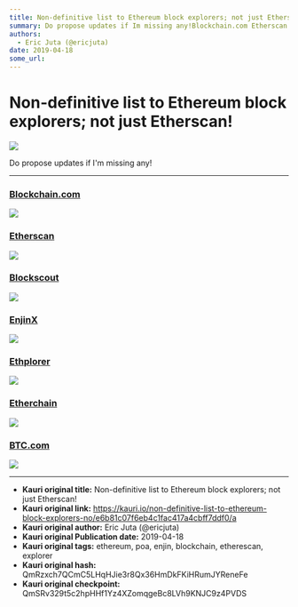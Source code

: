 ```yaml
---
title: Non-definitive list to Ethereum block explorers; not just Etherscan!
summary: Do propose updates if Im missing any!Blockchain.com Etherscan Blockscout EnjinX Ethplorer Etherchain BTC.com
authors:
  - Eric Juta (@ericjuta)
date: 2019-04-18
some_url: 
---
```


# Non-definitive list to Ethereum block explorers; not just Etherscan!

![](https://ipfs.infura.io/ipfs/QmSikUP52Z7r9MBCtyJCAbVrxt6eZyZZL2gbeYBcuCf4Ht)


Do propose updates if I'm missing any!

---

### [Blockchain.com](https://www.blockchain.com/explorer?currency=ETH)

![](https://ipfs.infura.io/ipfs/QmSCmGgPtsKedoZppoubY8gPJxirADTzJNHCMewhRBkv8q)

### [Etherscan](https://etherscan.io/)

![](https://ipfs.infura.io/ipfs/QmWczy7cvmkYAs8Lvr5k4A8JpE1Pw4Ae16CAjvjxCyFySL)

### [Blockscout](https://blockscout.com/eth/mainnet/)

![](https://ipfs.infura.io/ipfs/QmNoir5HdKv24U7JsquQgRD1qScMZXBSABFKCxfwqdGGXF)

### [EnjinX](https://enjinx.io/)

![](https://ipfs.infura.io/ipfs/QmT3as46WMAidJsYSYUhYynf3rCukcJRtiej1DgMKLmjWo)

### [Ethplorer](https://ethplorer.io/)

![](https://ipfs.infura.io/ipfs/QmWiLbpS9DaE2qp2XkYij8w3xi6WgzECe4pdQwXsSJkned)

### [Etherchain](https://www.etherchain.org)
 
![](https://ipfs.infura.io/ipfs/QmbDKEfcSwvYKbJnLcv2La4EvKCi7NDepyeQKU5pETDfaw)
 
### [BTC.com](https://eth.btc.com/#/)

![](https://ipfs.infura.io/ipfs/QmX6JCtXCm3wERq6K2Ud93iybv99HfDfMZHT3NpKfqfU6b)


---

- **Kauri original title:** Non-definitive list to Ethereum block explorers; not just Etherscan!
- **Kauri original link:** https://kauri.io/non-definitive-list-to-ethereum-block-explorers-no/e6b81c07f6eb4c1fac417a4cbff7ddf0/a
- **Kauri original author:** Eric Juta (@ericjuta)
- **Kauri original Publication date:** 2019-04-18
- **Kauri original tags:** ethereum, poa, enjin, blockchain, etherescan, explorer
- **Kauri original hash:** QmRzxch7QCmC5LHqHJie3r8Qx36HmDkFKiHRumJYReneFe
- **Kauri original checkpoint:** QmSRv329t5c2hpHHf1Yz4XZomqgeBc8LVh9KNJC9z4PVDS



